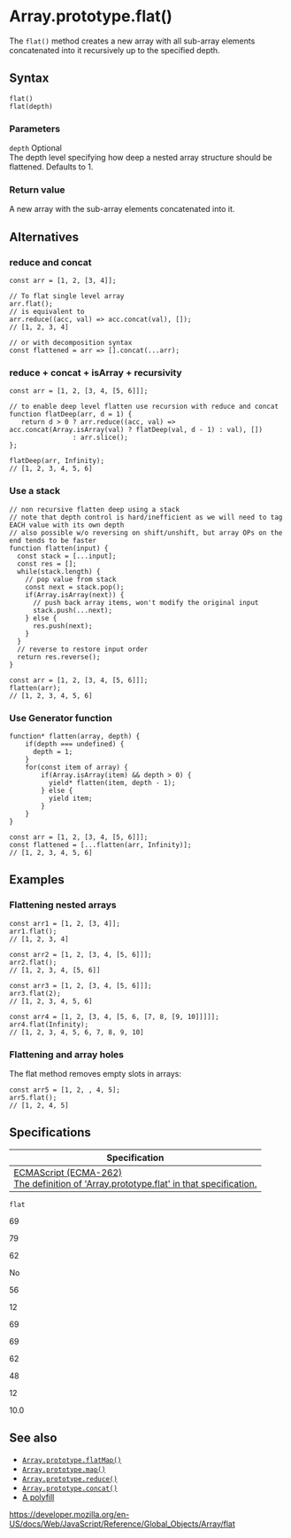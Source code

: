 # Array.prototype.flat()

The `flat()` method creates a new array with all sub-array elements concatenated into it recursively up to the specified depth.

## Syntax

    flat()
    flat(depth)

### Parameters

`depth` <span class="badge inline optional">Optional</span>  
The depth level specifying how deep a nested array structure should be flattened. Defaults to 1.

### Return value

A new array with the sub-array elements concatenated into it.

## Alternatives

### reduce and concat

    const arr = [1, 2, [3, 4]];

    // To flat single level array
    arr.flat();
    // is equivalent to
    arr.reduce((acc, val) => acc.concat(val), []);
    // [1, 2, 3, 4]

    // or with decomposition syntax
    const flattened = arr => [].concat(...arr);

### reduce + concat + isArray + recursivity

    const arr = [1, 2, [3, 4, [5, 6]]];

    // to enable deep level flatten use recursion with reduce and concat
    function flatDeep(arr, d = 1) {
       return d > 0 ? arr.reduce((acc, val) => acc.concat(Array.isArray(val) ? flatDeep(val, d - 1) : val), [])
                    : arr.slice();
    };

    flatDeep(arr, Infinity);
    // [1, 2, 3, 4, 5, 6]

### Use a stack

    // non recursive flatten deep using a stack
    // note that depth control is hard/inefficient as we will need to tag EACH value with its own depth
    // also possible w/o reversing on shift/unshift, but array OPs on the end tends to be faster
    function flatten(input) {
      const stack = [...input];
      const res = [];
      while(stack.length) {
        // pop value from stack
        const next = stack.pop();
        if(Array.isArray(next)) {
          // push back array items, won't modify the original input
          stack.push(...next);
        } else {
          res.push(next);
        }
      }
      // reverse to restore input order
      return res.reverse();
    }

    const arr = [1, 2, [3, 4, [5, 6]]];
    flatten(arr);
    // [1, 2, 3, 4, 5, 6]

### Use Generator function

    function* flatten(array, depth) {
        if(depth === undefined) {
          depth = 1;
        }
        for(const item of array) {
            if(Array.isArray(item) && depth > 0) {
              yield* flatten(item, depth - 1);
            } else {
              yield item;
            }
        }
    }

    const arr = [1, 2, [3, 4, [5, 6]]];
    const flattened = [...flatten(arr, Infinity)];
    // [1, 2, 3, 4, 5, 6]

## Examples

### Flattening nested arrays

    const arr1 = [1, 2, [3, 4]];
    arr1.flat();
    // [1, 2, 3, 4]

    const arr2 = [1, 2, [3, 4, [5, 6]]];
    arr2.flat();
    // [1, 2, 3, 4, [5, 6]]

    const arr3 = [1, 2, [3, 4, [5, 6]]];
    arr3.flat(2);
    // [1, 2, 3, 4, 5, 6]

    const arr4 = [1, 2, [3, 4, [5, 6, [7, 8, [9, 10]]]]];
    arr4.flat(Infinity);
    // [1, 2, 3, 4, 5, 6, 7, 8, 9, 10]

### Flattening and array holes

The flat method removes empty slots in arrays:

    const arr5 = [1, 2, , 4, 5];
    arr5.flat();
    // [1, 2, 4, 5]

## Specifications

<table><thead><tr class="header"><th>Specification</th></tr></thead><tbody><tr class="odd"><td><a href="https://tc39.es/ecma262/#sec-array.prototype.flat">ECMAScript (ECMA-262)<br />
<span class="small">The definition of 'Array.prototype.flat' in that specification.</span></a></td></tr></tbody></table>

`flat`

69

79

62

No

56

12

69

69

62

48

12

10.0

## See also

-   [`Array.prototype.flatMap()`](flatmap)
-   [`Array.prototype.map()`](map)
-   [`Array.prototype.reduce()`](reduce)
-   [`Array.prototype.concat()`](concat)
-   [A polyfill](https://github.com/behnammodi/polyfill/blob/master/array.polyfill.js)

<a href="https://developer.mozilla.org/en-US/docs/Web/JavaScript/Reference/Global_Objects/Array/flat" class="_attribution-link">https://developer.mozilla.org/en-US/docs/Web/JavaScript/Reference/Global_Objects/Array/flat</a>
